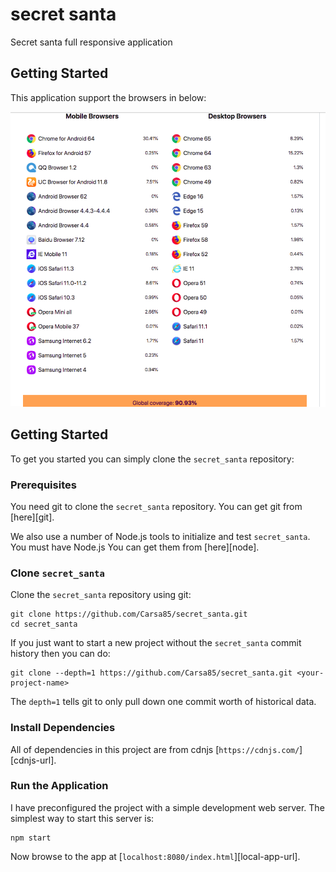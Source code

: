 # secret santa
Secret santa full responsive application

## Getting Started

This application support the browsers in below:

![alt text](https://github.com/Carsa85/secret_santa/blob/master/app/img/browsers%20coverage.png)

## Getting Started

To get you started you can simply clone the `secret_santa` repository:

### Prerequisites

You need git to clone the `secret_santa` repository. You can get git from [here][git].

We also use a number of Node.js tools to initialize and test `secret_santa`. You must have Node.js
You can get them from [here][node].

### Clone `secret_santa`

Clone the `secret_santa` repository using git:

```
git clone https://github.com/Carsa85/secret_santa.git
cd secret_santa
```

If you just want to start a new project without the `secret_santa` commit history then you can do:

```
git clone --depth=1 https://github.com/Carsa85/secret_santa.git <your-project-name>
```

The `depth=1` tells git to only pull down one commit worth of historical data.

### Install Dependencies

All of dependencies in this project are from cdnjs [`https://cdnjs.com/`][cdnjs-url].

### Run the Application

I have preconfigured the project with a simple development web server. The simplest way to start
this server is:

```
npm start
```

Now browse to the app at [`localhost:8080/index.html`][local-app-url].
